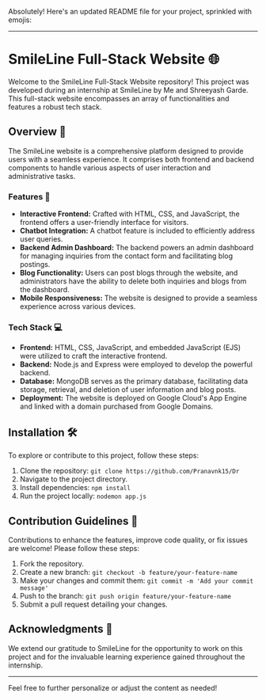 Absolutely! Here's an updated README file for your project, sprinkled with emojis:

---

# SmileLine Full-Stack Website 🌐

Welcome to the SmileLine Full-Stack Website repository! This project was developed during an internship at SmileLine by Me and Shreeyash Garde. This full-stack website encompasses an array of functionalities and features a robust tech stack.

## Overview 🚀

The SmileLine website is a comprehensive platform designed to provide users with a seamless experience. It comprises both frontend and backend components to handle various aspects of user interaction and administrative tasks.

### Features 🌟

- **Interactive Frontend:** Crafted with HTML, CSS, and JavaScript, the frontend offers a user-friendly interface for visitors.
- **Chatbot Integration:** A chatbot feature is included to efficiently address user queries.
- **Backend Admin Dashboard:** The backend powers an admin dashboard for managing inquiries from the contact form and facilitating blog postings.
- **Blog Functionality:** Users can post blogs through the website, and administrators have the ability to delete both inquiries and blogs from the dashboard.
- **Mobile Responsiveness:** The website is designed to provide a seamless experience across various devices.

### Tech Stack 💻

- **Frontend:** HTML, CSS, JavaScript, and embedded JavaScript (EJS) were utilized to craft the interactive frontend.
- **Backend:** Node.js and Express were employed to develop the powerful backend.
- **Database:** MongoDB serves as the primary database, facilitating data storage, retrieval, and deletion of user information and blog posts.
- **Deployment:** The website is deployed on Google Cloud's App Engine and linked with a domain purchased from Google Domains.

## Installation 🛠️

To explore or contribute to this project, follow these steps:

1. Clone the repository: `git clone https://github.com/Pranavnk15/Dr`
2. Navigate to the project directory.
3. Install dependencies: `npm install`
4. Run the project locally: `nodemon app.js`

## Contribution Guidelines 🤝

Contributions to enhance the features, improve code quality, or fix issues are welcome! Please follow these steps:

1. Fork the repository.
2. Create a new branch: `git checkout -b feature/your-feature-name`
3. Make your changes and commit them: `git commit -m 'Add your commit message'`
4. Push to the branch: `git push origin feature/your-feature-name`
5. Submit a pull request detailing your changes.

## Acknowledgments 🙌

We extend our gratitude to SmileLine for the opportunity to work on this project and for the invaluable learning experience gained throughout the internship.

---

Feel free to further personalize or adjust the content as needed!
